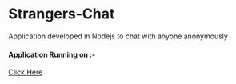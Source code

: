 # Strangers-Chat

Application developed in Nodejs to chat with anyone anonymously

#### Application Running on :-

[Click Here](#https://stranger-chat-2.herokuapp.com/)
